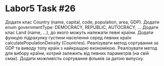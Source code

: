 # Labor5 Task #26
Додати клас Country (name, capital, code,  population, area, GDP). Додати enum governmentType: DEMOCRACY, REPUBLIC, AUTOCRACY, … Додати клас Land (name, ...), до якого можуть належати певні країни. Додати функцію підрахунку  густини населення серед певних країн сalculatePopulationDensity (Countries). Реалізувати метод сортування  за GDP та виводу топу країн з найкращою економікою. Реалізувати метод для вибору країни, котрий залежить від певних параметрів (на свій смак). Додати можливість сортування фільмів за датою випуску.
